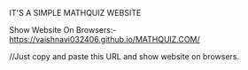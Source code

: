 IT'S A SIMPLE MATHQUIZ WEBSITE 


Show Website On Browsers:-
https://vaishnavi032406.github.io/MATHQUIZ.COM/

//Just copy and paste this URL and show website on browsers.
